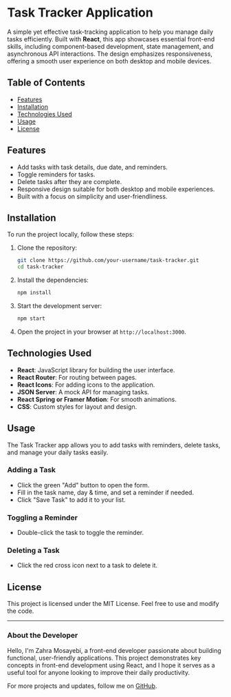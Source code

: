 # Task Tracker Application


A simple yet effective task-tracking application to help you manage daily tasks efficiently. Built with **React**, this app showcases essential front-end skills, including component-based development, state management, and asynchronous API interactions. The design emphasizes responsiveness, offering a smooth user experience on both desktop and mobile devices.

## Table of Contents

- [Features](#features)
- [Installation](#installation)
- [Technologies Used](#technologies-used)
- [Usage](#usage)
- [License](#license)

## Features

- Add tasks with task details, due date, and reminders.
- Toggle reminders for tasks.
- Delete tasks after they are complete.
- Responsive design suitable for both desktop and mobile experiences.
- Built with a focus on simplicity and user-friendliness.


## Installation

To run the project locally, follow these steps:

1. Clone the repository:

   ```bash
   git clone https://github.com/your-username/task-tracker.git
   cd task-tracker
   ```

2. Install the dependencies:

   ```bash
   npm install
   ```

3. Start the development server:

   ```bash
   npm start
   ```

4. Open the project in your browser at `http://localhost:3000`.

## Technologies Used

- **React**: JavaScript library for building the user interface.
- **React Router**: For routing between pages.
- **React Icons**: For adding icons to the application.
- **JSON Server**: A mock API for managing tasks.
- **React Spring or Framer Motion**: For smooth animations.
- **CSS**: Custom styles for layout and design.

## Usage

The Task Tracker app allows you to add tasks with reminders, delete tasks, and manage your daily tasks easily.

### Adding a Task

- Click the green "Add" button to open the form.
- Fill in the task name, day & time, and set a reminder if needed.
- Click "Save Task" to add it to your list.

### Toggling a Reminder

- Double-click the task to toggle the reminder.

### Deleting a Task

- Click the red cross icon next to a task to delete it.

## License

This project is licensed under the MIT License. Feel free to use and modify the code.

---

### About the Developer

Hello, I'm Zahra Mosayebi, a front-end developer passionate about building functional, user-friendly applications. This project demonstrates key concepts in front-end development using React, and I hope it serves as a useful tool for anyone looking to improve their daily productivity.

For more projects and updates, follow me on [GitHub](https://github.com/Z-Mosayebi).
